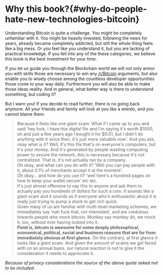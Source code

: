 # Why this book?{#why-do-people-hate-new-technologies-bitcoin}

Understanding Bitcoin is quite a challenge. You might be completely unfamiliar with it. You might be heavily invested, following the news for years, already became completely addicted, but still the whole thing feels like a big mess. Or you feel like you understand it, but you are lacking of practical knowledge. If you fell into any of the these categories, we believe this book is the best investment for your time.  

If you let us guide you through the Blockchain world we will not only armor you with skills those are necessary to win any [/r/Bitcoin](http://www.reddit.com/r/Bitcoin/) arguments, but also enable you to wisely choose among the countless developer opportunities those come to your way daily. Furthermore you will also be able to make those ideas reality. And in general, what better way is there to understand something, but coding it?  

But I warn you! If you decide to read further, there is no going back anymore. All your friends and family will look at you like a wierdo, and you cannot blame them.

> Because it feels like one giant scam. What if I came up to you and said 'hey look, I have this digital file and I'm saying it's worth $1000, oh and just a few years ago I bought it for $0.01, but I didn't do anything with it since then, it's just more valuable now'.
And you ask, okay what is it? Well, it's this file that's on everyone's computers, but it's your money. And it's generated by people wasting computing power to secure the network, this is necessary because it's not centralized. That is, it's not actually ran by a company.  
Oh okay, and what can you do with it? 'Well you can pay people with it, about 0.1% of merchants accept it at the moment'.  
Oh okay... and how do you use it? 'well here's a hundred pages on how to keep your wallet secure' etc etc.  
It's just almost offensive to say this to anyone and ask them to actually pay you hundreds of dollars for such a coin. It sounds like a giant scam and it sounds as if everyone who's enthusiastic about it is really just trying to pump a stock to get rich quick.  
Given many of us are familiar with multi-level marketing schemes, we immediately say 'nah fuck that, not interested', and are credulous towards people who mock bitcoin. Monkey say monkey do, we mock it, too, without ever having looked into it.  
**Point is, bitcoin is awesome for some deeply philosophical, economical, political, social and business reasons that are far from immediately obvious at first glance.** On the contrary, at first glance it looks like a giant scam. And given the amount of scams we get faced with on an annual basis, our natural reaction is not to give it the consideration it needs to appreciate it.  

*Because of privacy considerations the source of the above quote asked not to be included.*